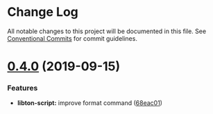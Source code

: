 # Change Log

All notable changes to this project will be documented in this file.
See [Conventional Commits](https://conventionalcommits.org) for commit guidelines.

# [0.4.0](https://github.com/libton-project/libton/compare/libton-script@0.3.2...libton-script@0.4.0) (2019-09-15)


### Features

* **libton-script:** improve format command ([68eac01](https://github.com/libton-project/libton/commit/68eac01))
